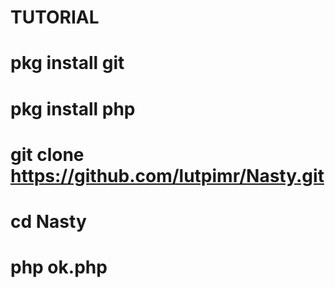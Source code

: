 # TUTORIAL
# pkg install git
# pkg install php
# git clone https://github.com/lutpimr/Nasty.git
# cd Nasty
# php ok.php

